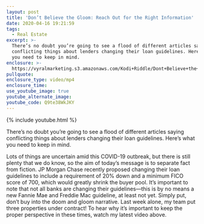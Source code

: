 ```yaml
---
layout: post
title: 'Don’t Believe the Gloom: Reach Out for the Right Information'
date: 2020-04-16 19:21:59
tags:
  - Real Estate
excerpt: >-
  There’s no doubt you’re going to see a flood of different articles saying
  conflicting things about lenders changing their loan guidelines. Here’s what
  you need to keep in mind.
enclosure: >-
  https://vyralmarketing.s3.amazonaws.com/Kodi+Riddle/Dont+Believe+the+Gloom-+Reach+Out+for+the+Right+Information.mp4
pullquote:
enclosure_type: video/mp4
enclosure_time:
use_youtube_image: true
youtube_alternate_image:
youtube_code: Q9te38WkJKY
---
```


{% include youtube.html %}

There’s no doubt you’re going to see a flood of different articles saying conflicting things about lenders changing their loan guidelines. Here’s what you need to keep in mind.

Lots of things are uncertain amid this COVID-19 outbreak, but there is still plenty that we do know, so the aim of today’s message is to separate fact from fiction. JP Morgan Chase recently proposed changing their loan guidelines to include a requirement of 20% down and a minimum FICO score of 700, which would greatly shrink the buyer pool. It’s important to note that not all banks are changing their guidelines—this is by no means a new Fannie Mae and Freddie Mac guideline, at least not yet. Simply put, don’t buy into the doom and gloom narrative. Last week alone, my team put three properties under contract\! To hear why it’s important to keep the proper perspective in these times, watch my latest video above.